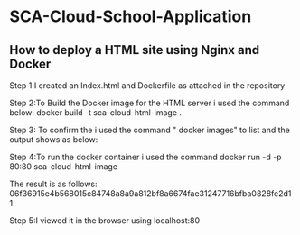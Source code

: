 # SCA-Cloud-School-Application
How to deploy a HTML site using Nginx and Docker
-------------------------------------------
Step 1:I created an Index.html and Dockerfile as attached in the repository

Step 2:To Build the Docker image for the HTML server i used the command below: docker build -t sca-cloud-html-image .

Step 3: To confirm the i used the command " docker images" to list and the output shows as below:


Step 4:To run the docker container i used the command docker run -d -p 80:80 sca-cloud-html-image



The result is as follows: 06f36915e4b568015c84748a8a9a812bf8a6674fae31247716bfba0828fe2d11

Step 5:I viewed it in the browser using localhost:80
